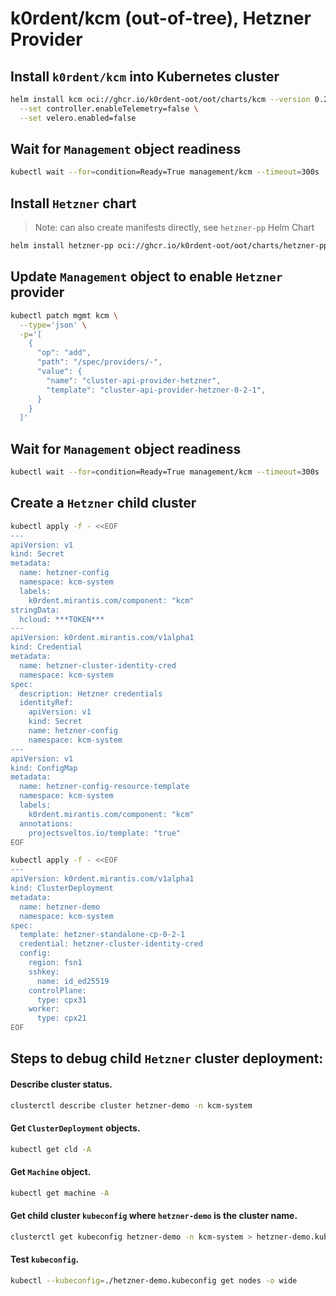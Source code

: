 # k0rdent/kcm (out-of-tree), Hetzner Provider

## Install `k0rdent/kcm` into Kubernetes cluster

```bash
helm install kcm oci://ghcr.io/k0rdent-oot/oot/charts/kcm --version 0.2.0 -n kcm-system --create-namespace \
  --set controller.enableTelemetry=false \
  --set velero.enabled=false
```

## Wait for `Management` object readiness

```bash
kubectl wait --for=condition=Ready=True management/kcm --timeout=300s
```

## Install `Hetzner` chart

> Note: can also create manifests directly, see `hetzner-pp` Helm Chart

```bash
helm install hetzner-pp oci://ghcr.io/k0rdent-oot/oot/charts/hetzner-pp -n kcm-system --take-ownership
```

## Update `Management` object to enable `Hetzner` provider

```bash
kubectl patch mgmt kcm \
  --type='json' \
  -p='[
    {
      "op": "add",
      "path": "/spec/providers/-",
      "value": {
        "name": "cluster-api-provider-hetzner",
        "template": "cluster-api-provider-hetzner-0-2-1",
      }
    }
  ]'
```

## Wait for `Management` object readiness

```bash
kubectl wait --for=condition=Ready=True management/kcm --timeout=300s
```

## Create a `Hetzner` child cluster

```bash
kubectl apply -f - <<EOF
---
apiVersion: v1
kind: Secret
metadata:
  name: hetzner-config
  namespace: kcm-system
  labels:
    k0rdent.mirantis.com/component: "kcm"
stringData:
  hcloud: ***TOKEN***
---
apiVersion: k0rdent.mirantis.com/v1alpha1
kind: Credential
metadata:
  name: hetzner-cluster-identity-cred
  namespace: kcm-system
spec:
  description: Hetzner credentials
  identityRef:
    apiVersion: v1
    kind: Secret
    name: hetzner-config
    namespace: kcm-system
---
apiVersion: v1
kind: ConfigMap
metadata:
  name: hetzner-config-resource-template
  namespace: kcm-system
  labels:
    k0rdent.mirantis.com/component: "kcm"
  annotations:
    projectsveltos.io/template: "true"
EOF

kubectl apply -f - <<EOF
---
apiVersion: k0rdent.mirantis.com/v1alpha1
kind: ClusterDeployment
metadata:
  name: hetzner-demo
  namespace: kcm-system
spec:
  template: hetzner-standalone-cp-0-2-1
  credential: hetzner-cluster-identity-cred
  config:
    region: fsn1
    sshkey:
      name: id_ed25519
    controlPlane:
      type: cpx31
    worker:
      type: cpx21
EOF
```

## Steps to debug child `Hetzner` cluster deployment:

#### Describe cluster status.

```bash
clusterctl describe cluster hetzner-demo -n kcm-system
```

#### Get `ClusterDeployment` objects.

```bash
kubectl get cld -A
```

#### Get `Machine` object.

```bash
kubectl get machine -A
```

#### Get child cluster `kubeconfig` where `hetzner-demo` is the cluster name.

```bash
clusterctl get kubeconfig hetzner-demo -n kcm-system > hetzner-demo.kubeconfig
```

#### Test `kubeconfig`.

```bash
kubectl --kubeconfig=./hetzner-demo.kubeconfig get nodes -o wide
```
